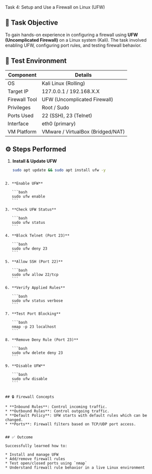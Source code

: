 Task 4: Setup and Use a Firewall on Linux (UFW)


## 📘 Task Objective

To gain hands-on experience in configuring a firewall using **UFW (Uncomplicated Firewall)** on a Linux system (Kali). The task involved enabling UFW, configuring port rules, and testing firewall behavior.


## 🧪 Test Environment

| Component        | Details                              |
|------------------|--------------------------------------|
| OS               | Kali Linux (Rolling)                 |
| Target IP        | 127.0.0.1 / 192.168.X.X              |
| Firewall Tool    | UFW (Uncomplicated Firewall)         |
| Privileges       | Root / Sudo                          |
| Ports Used       | 22 (SSH), 23 (Telnet)                |
| Interface        | eth0 (primary)                       |
| VM Platform      | VMware / VirtualBox (Bridged/NAT)    |


## ⚙️ Steps Performed

1. **Install & Update UFW**
   ```bash
   sudo apt update && sudo apt install ufw -y
````

2. **Enable UFW**

   ```bash
   sudo ufw enable
   ```

3. **Check UFW Status**

   ```bash
   sudo ufw status
   ```

4. **Block Telnet (Port 23)**

   ```bash
   sudo ufw deny 23
   ```

5. **Allow SSH (Port 22)**

   ```bash
   sudo ufw allow 22/tcp
   ```

6. **Verify Applied Rules**

   ```bash
   sudo ufw status verbose
   ```

7. **Test Port Blocking**

   ```bash
   nmap -p 23 localhost
   ```

8. **Remove Deny Rule (Port 23)**

   ```bash
   sudo ufw delete deny 23
   ```

9. **Disable UFW**

   ```bash
   sudo ufw disable
   ```


## 🔒 Firewall Concepts

* **Inbound Rules**: Control incoming traffic.
* **Outbound Rules**: Control outgoing traffic.
* **Default Policy**: UFW starts with default rules which can be changed.
* **Ports**: Firewall filters based on TCP/UDP port access.


## ✅ Outcome

Successfully learned how to:

* Install and manage UFW
* Add/remove firewall rules
* Test open/closed ports using `nmap`
* Understand firewall rule behavior in a live Linux environment


